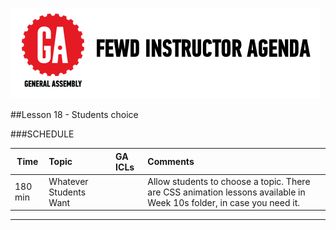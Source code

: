 ![GeneralAssemb.ly](../../img/icons/instr_agenda.png)


##Lesson 18 - Students choice



###SCHEDULE


| Time        | Topic| GA ICLs| Comments |
| ------------- |:-------------|:-------------------|:----------------|
| 180 min | Whatever Students Want | |Allow students to choose a topic. There are CSS animation lessons available in Week 10s folder, in case you need it. |



---

